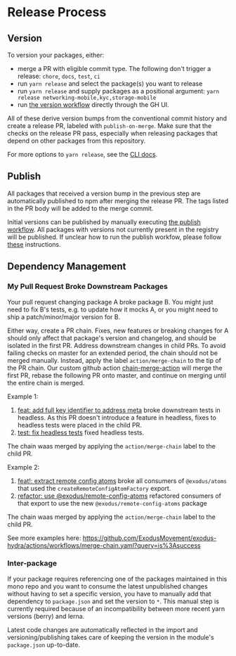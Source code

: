 # Release Process

## Version

To version your packages, either:

- merge a PR with eligible commit type. The following don't trigger a release: `chore`, `docs`, `test`, `ci`
- run `yarn release` and select the package(s) you want to release
- run `yarn release` and supply packages as a positional argument: `yarn release networking-mobile,kyc,storage-mobile`
- run [the version workflow](https://github.com/ExodusMovement/exodus-hydra/actions/workflows/version.yaml) directly through the GH UI.

All of these derive version bumps from the conventional commit history and create a release PR, labeled with `publish-on-merge`. Make sure that the checks on the release PR pass, especially when releasing packages that depend on other packages from this repository.

For more options to `yarn release`, see the [CLI docs](https://github.com/ExodusMovement/lerna-release-action/tree/master/cli).

## Publish

All packages that received a version bump in the previous step are automatically published to npm after merging
the release PR. The tags listed in the PR body will be added to the merge commit.

Initial versions can be published by manually executing [the publish workflow](https://github.com/ExodusMovement/exodus-hydra/actions/workflows/publish.yaml). All packages with versions not currently present in the registry will be published. If unclear how to run the publish workfow, please follow [these](https://user-images.githubusercontent.com/2863630/203893329-f0eca8d0-4f8c-4ccb-abc2-65bfd819fa61.png) instructions.

## Dependency Management

### My Pull Request Broke Downstream Packages

Your pull request changing package A broke package B. You might just need to fix B's tests, e.g. to update how it mocks A, or you might need to ship a patch/minor/major version for B.

Either way, create a PR chain. Fixes, new features or breaking changes for A should only affect that package's version and changelog, and should be isolated in the first PR. Address downstream changes in child PRs. To avoid failing checks on master for an extended period, the chain should not be merged manually. Instead, apply the label `action/merge-chain` to the tip of the PR chain. Our custom github action [chain-merge-action](https://github.com/exodusmovement/chain-merge-action) will merge the first PR, rebase the following PR onto master, and continue on merging until the entire chain is merged.

Example 1:

1. [feat: add full key identifier to address meta](https://github.com/ExodusMovement/exodus-hydra/pull/7595) broke downstream tests in headless. As this PR doesn't introduce a feature in headless, fixes to headless tests were placed in the child PR.
2. [test: fix headless tests](https://github.com/ExodusMovement/exodus-hydra/pull/7742) fixed headless tests.

The chain waas merged by applying the `action/merge-chain` label to the child PR.

Example 2:

1. [feat!: extract remote config atoms](https://github.com/ExodusMovement/exodus-hydra/pull/7817) broke all consumers of `@exodus/atoms` that used the `createRemoteConfigAtomFactory` export.
2. [refactor: use @exodus/remote-config-atoms](https://github.com/ExodusMovement/exodus-hydra/pull/7820) refactored consumers of that export to use the new `@exodus/remote-config-atoms` package

The chain waas merged by applying the `action/merge-chain` label to the child PR.

See more examples here: https://github.com/ExodusMovement/exodus-hydra/actions/workflows/merge-chain.yaml?query=is%3Asuccess

### Inter-package

If your package requires referencing one of the packages maintained in this mono repo and you want
to consume the latest unpublished changes without having to set a specific version, you have to
manually add that dependency to `package.json` and set the version to `*`. This manual step is
currently required because of an incompatibility between more recent yarn versions (berry) and
lerna.

Latest code changes are automatically reflected in the import and versioning/publishing
takes care of keeping the version in the module's `package.json` up-to-date.
